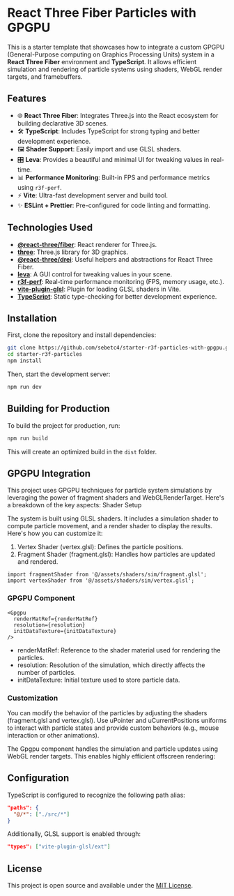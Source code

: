 # React Three Fiber Particles with GPGPU

This is a starter template that showcases how to integrate a custom GPGPU (General-Purpose computing on Graphics Processing Units) system in a **React Three Fiber** environment and **TypeScript**. It allows efficient simulation and rendering of particle systems using shaders, WebGL render targets, and framebuffers.

## Features

- 🌐 **React Three Fiber**: Integrates Three.js into the React ecosystem for building declarative 3D scenes.
- 🛠 **TypeScript**: Includes TypeScript for strong typing and better development experience.
- 🖼 **Shader Support**: Easily import and use GLSL shaders.
- 🎛 **Leva**: Provides a beautiful and minimal UI for tweaking values in real-time.
- 📊 **Performance Monitoring**: Built-in FPS and performance metrics using `r3f-perf`.
- ⚡ **Vite**: Ultra-fast development server and build tool.
- ✨ **ESLint + Prettier**: Pre-configured for code linting and formatting.
  
## Technologies Used

- **[@react-three/fiber](https://github.com/pmndrs/react-three-fiber)**: React renderer for Three.js.
- **[three](https://threejs.org/)**: Three.js library for 3D graphics.
- **[@react-three/drei](https://github.com/pmndrs/drei)**: Useful helpers and abstractions for React Three Fiber.
- **[leva](https://github.com/pmndrs/leva)**: A GUI control for tweaking values in your scene.
- **[r3f-perf](https://github.com/utsuboco/r3f-perf)**: Real-time performance monitoring (FPS, memory usage, etc.).
- **[vite-plugin-glsl](https://github.com/UstymUkhman/vite-plugin-glsl)**: Plugin for loading GLSL shaders in Vite.
- **[TypeScript](https://www.typescriptlang.org/)**: Static type-checking for better development experience.

## Installation

First, clone the repository and install dependencies:

```bash
git clone https://github.com/sebetc4/starter-r3f-particles-with-gpgpu.git
cd starter-r3f-particles
npm install
```

Then, start the development server:

```bash
npm run dev
```

## Building for Production

To build the project for production, run:

```bash
npm run build
```

This will create an optimized build in the `dist` folder.

## GPGPU Integration

This project uses GPGPU techniques for particle system simulations by leveraging the power of fragment shaders and WebGLRenderTarget. Here's a breakdown of the key aspects:
Shader Setup

The system is built using GLSL shaders. It includes a simulation shader to compute particle movement, and a render shader to display the results. Here's how you can customize it:

  1. Vertex Shader (vertex.glsl): Defines the particle positions.
  2. Fragment Shader (fragment.glsl): Handles how particles are updated and rendered.

```tsx
import fragmentShader from '@/assets/shaders/sim/fragment.glsl';
import vertexShader from '@/assets/shaders/sim/vertex.glsl';
```

### GPGPU Component

```tsx
<Gpgpu
  renderMatRef={renderMatRef}
  resolution={resolution}
  initDataTexture={initDataTexture}
/>
```

 - renderMatRef: Reference to the shader material used for rendering the particles.
 - resolution: Resolution of the simulation, which directly affects the number of particles.
 - initDataTexture: Initial texture used to store particle data.

### Customization

You can modify the behavior of the particles by adjusting the shaders (fragment.glsl and vertex.glsl). Use uPointer and uCurrentPositions uniforms to interact with particle states and provide custom behaviors (e.g., mouse interaction or other animations).


The Gpgpu component handles the simulation and particle updates using WebGL render targets. This enables highly efficient offscreen rendering:

## Configuration

TypeScript is configured to recognize the following path alias:

```json
"paths": {
  "@/*": ["./src/*"]
}
```

Additionally, GLSL support is enabled through:

```json
"types": ["vite-plugin-glsl/ext"]
```

## License

This project is open source and available under the [MIT License](LICENSE).
